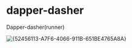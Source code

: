 # dapper-dasher
Dapper-dasher(runner)

![{52456113-A7F6-4066-911B-651BE4765A8A}](https://github.com/user-attachments/assets/fe176c2c-9363-4b95-8493-2e348fa96f10)
